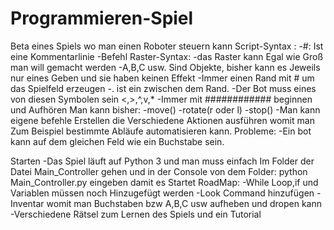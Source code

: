 # Programmieren-Spiel
Beta eines Spiels wo man einen Roboter steuern kann
Script-Syntax :
-#: Ist eine Kommentarlinie
-Befehl
Raster-Syntax:
-das Raster kann Egal wie Groß man will gemacht werden
-A,B,C usw. Sind Objekte, bisher kann es Jeweils nur eines Geben und sie haben keinen Effekt
-Immer einen Rand mit # um das Spielfeld erzeugen
-. ist ein zwischen dem Rand.
-Der Bot muss eines von diesen Symbolen sein <,>,^,v,* 
-Immer mit ############ beginnen und Aufhören
Man kann bisher:
-move()
-rotate(r oder l)
-stop()
-Man kann eigene befehle Erstellen die Verschiedene Aktionen ausführen womit man Zum Beispiel bestimmte Abläufe automatisieren kann.
Probleme:
-Ein bot kann auf dem gleichen Feld wie ein Buchstabe sein.

Starten
-Das Spiel läuft auf Python 3 und man muss einfach Im Folder der Datei Main_Controller gehen und in der Console von dem Folder: python Main_Controller.py eingeben damit es Startet
RoadMap:
-While Loop,if und Variablen müssen noch Hinzugefügt werden 
-Look Command hinzufügen
-Inventar womit man Buchstaben bzw A,B,C usw aufheben und dropen kann 
-Verschiedene Rätsel zum Lernen des Spiels und ein Tutorial
